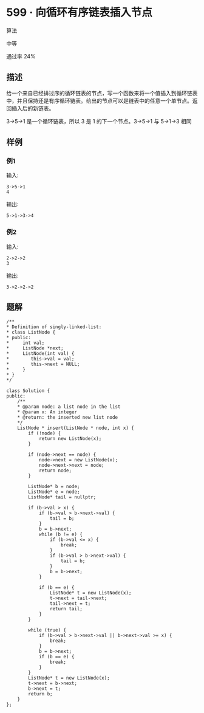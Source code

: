 # 599 · 向循环有序链表插入节点

算法

中等

通过率 24%

## 描述

给一个来自已经排过序的循环链表的节点，写一个函数来将一个值插入到循环链表中，并且保持还是有序循环链表。给出的节点可以是链表中的任意一个单节点。返回插入后的新链表。

3->5->1 是一个循环链表，所以 3 是 1 的下一个节点。3->5->1 与 5->1->3 相同

## 样例

### 例1

输入:

    3->5->1
    4

输出:

    5->1->3->4

### 例2

输入:

    2->2->2
    3

输出:

    3->2->2->2

## 题解

    /**
    * Definition of singly-linked-list:
    * class ListNode {
    * public:
    *     int val;
    *     ListNode *next;
    *     ListNode(int val) {
    *        this->val = val;
    *        this->next = NULL;
    *     }
    * }
    */

    class Solution {
    public:
        /**
        * @param node: a list node in the list
        * @param x: An integer
        * @return: the inserted new list node
        */
        ListNode * insert(ListNode * node, int x) {
            if (!node) {
                return new ListNode(x);
            }
            
            if (node->next == node) {
                node->next = new ListNode(x);
                node->next->next = node;
                return node;
            }
            
            ListNode* b = node;
            ListNode* e = node;
            ListNode* tail = nullptr;
            
            if (b->val > x) {
                if (b->val > b->next->val) {
                    tail = b;
                }
                b = b->next;
                while (b != e) {
                    if (b->val <= x) {
                        break;
                    }
                    if (b->val > b->next->val) {
                        tail = b;
                    }
                    b = b->next;
                }

                if (b == e) {
                    ListNode* t = new ListNode(x);
                    t->next = tail->next;
                    tail->next = t;
                    return tail;
                }
            }
            
            while (true) {
                if (b->val > b->next->val || b->next->val >= x) {
                    break;
                }
                b = b->next;
                if (b == e) {
                    break;
                }
            }
            ListNode* t = new ListNode(x);
            t->next = b->next;
            b->next = t;
            return b;
        }
    };
